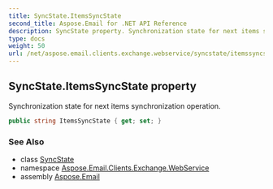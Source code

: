 ```yaml
---
title: SyncState.ItemsSyncState
second_title: Aspose.Email for .NET API Reference
description: SyncState property. Synchronization state for next items synchronization operation
type: docs
weight: 50
url: /net/aspose.email.clients.exchange.webservice/syncstate/itemssyncstate/
---
```

## SyncState.ItemsSyncState property

Synchronization state for next items synchronization operation.

```csharp
public string ItemsSyncState { get; set; }
```

### See Also

* class [SyncState](../)
* namespace [Aspose.Email.Clients.Exchange.WebService](../../syncstate/)
* assembly [Aspose.Email](../../../)


